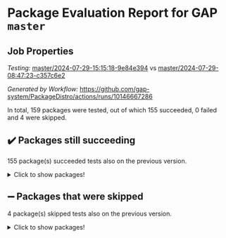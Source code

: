 # Package Evaluation Report for GAP `master`

## Job Properties

*Testing:* [master/2024-07-29-15:15:18-9e84e394](https://github.com/gap-system/PackageDistro/blob/data/reports/master/2024-07-29-15:15:18-9e84e394) vs [master/2024-07-29-08:47:23-c357c6e2](https://github.com/gap-system/PackageDistro/blob/data/reports/master/2024-07-29-08:47:23-c357c6e2)

*Generated by Workflow:* https://github.com/gap-system/PackageDistro/actions/runs/10146667286

In total, 159 packages were tested, out of which 155 succeeded, 0 failed and 4 were skipped.

## :heavy_check_mark: Packages still succeeding

155 package(s) succeeded tests also on the previous version.
<details><summary>Click to show packages!</summary>

- 4ti2interface 2023.02-04 [(success)](https://github.com/gap-system/PackageDistro/actions/runs/10146667286/job/28055736479)
- ace 5.6.2 [(success)](https://github.com/gap-system/PackageDistro/actions/runs/10146667286/job/28055736885)
- aclib 1.3.2 [(success)](https://github.com/gap-system/PackageDistro/actions/runs/10146667286/job/28055737283)
- agt 0.3.1 [(success)](https://github.com/gap-system/PackageDistro/actions/runs/10146667286/job/28055737600)
- alnuth 3.2.1 [(success)](https://github.com/gap-system/PackageDistro/actions/runs/10146667286/job/28055737991)
- anupq 3.3.0 [(success)](https://github.com/gap-system/PackageDistro/actions/runs/10146667286/job/28055738418)
- atlasrep 2.1.8 [(success)](https://github.com/gap-system/PackageDistro/actions/runs/10146667286/job/28055738794)
- autodoc 2023.06.19 [(success)](https://github.com/gap-system/PackageDistro/actions/runs/10146667286/job/28055739197)
- automata 1.15 [(success)](https://github.com/gap-system/PackageDistro/actions/runs/10146667286/job/28055739527)
- automgrp 1.3.2 [(success)](https://github.com/gap-system/PackageDistro/actions/runs/10146667286/job/28055747938)
- autpgrp 1.11 [(success)](https://github.com/gap-system/PackageDistro/actions/runs/10146667286/job/28055749237)
- cap 2024.07-07 [(success)](https://github.com/gap-system/PackageDistro/actions/runs/10146667286/job/28055750133)
- caratinterface 2.3.6 [(success)](https://github.com/gap-system/PackageDistro/actions/runs/10146667286/job/28055755525)
- cddinterface 2022.11.01 [(success)](https://github.com/gap-system/PackageDistro/actions/runs/10146667286/job/28055756447)
- circle 1.6.6 [(success)](https://github.com/gap-system/PackageDistro/actions/runs/10146667286/job/28055756879)
- classicpres 1.22 [(success)](https://github.com/gap-system/PackageDistro/actions/runs/10146667286/job/28055757338)
- cohomolo 1.6.11 [(success)](https://github.com/gap-system/PackageDistro/actions/runs/10146667286/job/28055757843)
- congruence 1.2.6 [(success)](https://github.com/gap-system/PackageDistro/actions/runs/10146667286/job/28055758415)
- corelg 1.57 [(success)](https://github.com/gap-system/PackageDistro/actions/runs/10146667286/job/28055758934)
- crime 1.6 [(success)](https://github.com/gap-system/PackageDistro/actions/runs/10146667286/job/28055759417)
- crisp 1.4.6 [(success)](https://github.com/gap-system/PackageDistro/actions/runs/10146667286/job/28055759948)
- crypting 0.10.4 [(success)](https://github.com/gap-system/PackageDistro/actions/runs/10146667286/job/28055760394)
- cryst 4.1.27 [(success)](https://github.com/gap-system/PackageDistro/actions/runs/10146667286/job/28055760872)
- crystcat 1.1.10 [(success)](https://github.com/gap-system/PackageDistro/actions/runs/10146667286/job/28055761299)
- ctbllib 1.3.9 [(success)](https://github.com/gap-system/PackageDistro/actions/runs/10146667286/job/28055761747)
- cubefree 1.19 [(success)](https://github.com/gap-system/PackageDistro/actions/runs/10146667286/job/28055762156)
- curlinterface 2.3.2 [(success)](https://github.com/gap-system/PackageDistro/actions/runs/10146667286/job/28055762512)
- cvec 2.8.1 [(success)](https://github.com/gap-system/PackageDistro/actions/runs/10146667286/job/28055762862)
- datastructures 0.3.0 [(success)](https://github.com/gap-system/PackageDistro/actions/runs/10146667286/job/28055763265)
- deepthought 1.0.6 [(success)](https://github.com/gap-system/PackageDistro/actions/runs/10146667286/job/28055763675)
- design 1.8 [(success)](https://github.com/gap-system/PackageDistro/actions/runs/10146667286/job/28055764130)
- difsets 2.3.1 [(success)](https://github.com/gap-system/PackageDistro/actions/runs/10146667286/job/28055764524)
- digraphs 1.7.1 [(success)](https://github.com/gap-system/PackageDistro/actions/runs/10146667286/job/28055764910)
- edim 1.3.8 [(success)](https://github.com/gap-system/PackageDistro/actions/runs/10146667286/job/28055765320)
- example 4.3.4 [(success)](https://github.com/gap-system/PackageDistro/actions/runs/10146667286/job/28055765723)
- examplesforhomalg 2023.10-01 [(success)](https://github.com/gap-system/PackageDistro/actions/runs/10146667286/job/28055766115)
- factint 1.6.3 [(success)](https://github.com/gap-system/PackageDistro/actions/runs/10146667286/job/28055766513)
- ferret 1.0.11 [(success)](https://github.com/gap-system/PackageDistro/actions/runs/10146667286/job/28055766947)
- fga 1.5.0 [(success)](https://github.com/gap-system/PackageDistro/actions/runs/10146667286/job/28055767374)
- fining 1.5.6 [(success)](https://github.com/gap-system/PackageDistro/actions/runs/10146667286/job/28055767787)
- float 1.0.4 [(success)](https://github.com/gap-system/PackageDistro/actions/runs/10146667286/job/28055768170)
- format 1.4.4 [(success)](https://github.com/gap-system/PackageDistro/actions/runs/10146667286/job/28055768571)
- forms 1.2.11 [(success)](https://github.com/gap-system/PackageDistro/actions/runs/10146667286/job/28055769009)
- fplsa 1.2.6 [(success)](https://github.com/gap-system/PackageDistro/actions/runs/10146667286/job/28055769377)
- fr 2.4.13 [(success)](https://github.com/gap-system/PackageDistro/actions/runs/10146667286/job/28055769733)
- francy 2.0.3 [(success)](https://github.com/gap-system/PackageDistro/actions/runs/10146667286/job/28055770166)
- fwtree 1.3 [(success)](https://github.com/gap-system/PackageDistro/actions/runs/10146667286/job/28055770556)
- gapdoc 1.6.7 [(success)](https://github.com/gap-system/PackageDistro/actions/runs/10146667286/job/28055770945)
- gauss 2023.02-04 [(success)](https://github.com/gap-system/PackageDistro/actions/runs/10146667286/job/28055771355)
- gaussforhomalg 2024.07-01 [(success)](https://github.com/gap-system/PackageDistro/actions/runs/10146667286/job/28055771744)
- gbnp 1.0.5 [(success)](https://github.com/gap-system/PackageDistro/actions/runs/10146667286/job/28055772055)
- generalizedmorphismsforcap 2024.04-01 [(success)](https://github.com/gap-system/PackageDistro/actions/runs/10146667286/job/28055772450)
- genss 1.6.9 [(success)](https://github.com/gap-system/PackageDistro/actions/runs/10146667286/job/28055772916)
- gradedmodules 2024.01-01 [(success)](https://github.com/gap-system/PackageDistro/actions/runs/10146667286/job/28055773323)
- gradedringforhomalg 2024.07-01 [(success)](https://github.com/gap-system/PackageDistro/actions/runs/10146667286/job/28055773689)
- grape 4.9.0 [(success)](https://github.com/gap-system/PackageDistro/actions/runs/10146667286/job/28055774048)
- groupoids 1.74 [(success)](https://github.com/gap-system/PackageDistro/actions/runs/10146667286/job/28055774418)
- grpconst 2.6.5 [(success)](https://github.com/gap-system/PackageDistro/actions/runs/10146667286/job/28055774829)
- guarana 0.96.3 [(success)](https://github.com/gap-system/PackageDistro/actions/runs/10146667286/job/28055775212)
- guava 3.19 [(success)](https://github.com/gap-system/PackageDistro/actions/runs/10146667286/job/28055775578)
- hap 1.62 [(success)](https://github.com/gap-system/PackageDistro/actions/runs/10146667286/job/28055775931)
- hapcryst 0.1.15 [(success)](https://github.com/gap-system/PackageDistro/actions/runs/10146667286/job/28055776318)
- hecke 1.5.3 [(success)](https://github.com/gap-system/PackageDistro/actions/runs/10146667286/job/28055776694)
- help 4.0 [(success)](https://github.com/gap-system/PackageDistro/actions/runs/10146667286/job/28055777076)
- homalg 2024.01-01 [(success)](https://github.com/gap-system/PackageDistro/actions/runs/10146667286/job/28055777440)
- homalgtocas 2023.11-01 [(success)](https://github.com/gap-system/PackageDistro/actions/runs/10146667286/job/28055777793)
- idrel 2.47 [(success)](https://github.com/gap-system/PackageDistro/actions/runs/10146667286/job/28055778162)
- images 1.3.2 [(success)](https://github.com/gap-system/PackageDistro/actions/runs/10146667286/job/28055778578)
- intpic 0.3.0 [(success)](https://github.com/gap-system/PackageDistro/actions/runs/10146667286/job/28055779000)
- io 4.8.3 [(success)](https://github.com/gap-system/PackageDistro/actions/runs/10146667286/job/28055779414)
- io_forhomalg 2023.02-04 [(success)](https://github.com/gap-system/PackageDistro/actions/runs/10146667286/job/28055779838)
- irredsol 1.4.4 [(success)](https://github.com/gap-system/PackageDistro/actions/runs/10146667286/job/28055780263)
- json 2.2.1 [(success)](https://github.com/gap-system/PackageDistro/actions/runs/10146667286/job/28055780735)
- jupyterkernel 1.5.1 [(success)](https://github.com/gap-system/PackageDistro/actions/runs/10146667286/job/28055781193)
- jupyterviz 1.5.6 [(success)](https://github.com/gap-system/PackageDistro/actions/runs/10146667286/job/28055781548)
- kan 1.37 [(success)](https://github.com/gap-system/PackageDistro/actions/runs/10146667286/job/28055781969)
- kbmag 1.5.11 [(success)](https://github.com/gap-system/PackageDistro/actions/runs/10146667286/job/28055782477)
- laguna 3.9.7 [(success)](https://github.com/gap-system/PackageDistro/actions/runs/10146667286/job/28055782874)
- liealgdb 2.2.1 [(success)](https://github.com/gap-system/PackageDistro/actions/runs/10146667286/job/28055783318)
- liepring 2.9.1 [(success)](https://github.com/gap-system/PackageDistro/actions/runs/10146667286/job/28055783720)
- liering 2.4.2 [(success)](https://github.com/gap-system/PackageDistro/actions/runs/10146667286/job/28055784142)
- linearalgebraforcap 2024.07-05 [(success)](https://github.com/gap-system/PackageDistro/actions/runs/10146667286/job/28055784579)
- lins 0.9 [(success)](https://github.com/gap-system/PackageDistro/actions/runs/10146667286/job/28055785016)
- localizeringforhomalg 2023.10-01 [(success)](https://github.com/gap-system/PackageDistro/actions/runs/10146667286/job/28055785476)
- loops 3.4.3 [(success)](https://github.com/gap-system/PackageDistro/actions/runs/10146667286/job/28055785894)
- lpres 1.1.1 [(success)](https://github.com/gap-system/PackageDistro/actions/runs/10146667286/job/28055786261)
- majoranaalgebras 1.5.2 [(success)](https://github.com/gap-system/PackageDistro/actions/runs/10146667286/job/28055786662)
- mapclass 1.4.6 [(success)](https://github.com/gap-system/PackageDistro/actions/runs/10146667286/job/28055787100)
- matgrp 0.70 [(success)](https://github.com/gap-system/PackageDistro/actions/runs/10146667286/job/28055787597)
- matricesforhomalg 2024.07-01 [(success)](https://github.com/gap-system/PackageDistro/actions/runs/10146667286/job/28055788028)
- modisom 2.5.4 [(success)](https://github.com/gap-system/PackageDistro/actions/runs/10146667286/job/28055788494)
- modulepresentationsforcap 2024.07-02 [(success)](https://github.com/gap-system/PackageDistro/actions/runs/10146667286/job/28055789022)
- modules 2024.01-01 [(success)](https://github.com/gap-system/PackageDistro/actions/runs/10146667286/job/28055789444)
- monoidalcategories 2024.06-02 [(success)](https://github.com/gap-system/PackageDistro/actions/runs/10146667286/job/28055789891)
- nconvex 2022.09-01 [(success)](https://github.com/gap-system/PackageDistro/actions/runs/10146667286/job/28055790350)
- nilmat 1.4.2 [(success)](https://github.com/gap-system/PackageDistro/actions/runs/10146667286/job/28055790825)
- nock 1.5 [(success)](https://github.com/gap-system/PackageDistro/actions/runs/10146667286/job/28055791286)
- normalizinterface 1.3.6 [(success)](https://github.com/gap-system/PackageDistro/actions/runs/10146667286/job/28055791682)
- nq 2.5.11 [(success)](https://github.com/gap-system/PackageDistro/actions/runs/10146667286/job/28055792168)
- numericalsgps 1.3.1 [(success)](https://github.com/gap-system/PackageDistro/actions/runs/10146667286/job/28055792568)
- openmath 11.5.3 [(success)](https://github.com/gap-system/PackageDistro/actions/runs/10146667286/job/28055793010)
- orb 4.9.0 [(success)](https://github.com/gap-system/PackageDistro/actions/runs/10146667286/job/28055793456)
- packagemanager 1.4.4 [(success)](https://github.com/gap-system/PackageDistro/actions/runs/10146667286/job/28055793940)
- patternclass 2.4.3 [(success)](https://github.com/gap-system/PackageDistro/actions/runs/10146667286/job/28055794540)
- permut 2.0.5 [(success)](https://github.com/gap-system/PackageDistro/actions/runs/10146667286/job/28055794997)
- polenta 1.3.10 [(success)](https://github.com/gap-system/PackageDistro/actions/runs/10146667286/job/28055795468)
- polymaking 0.8.7 [(success)](https://github.com/gap-system/PackageDistro/actions/runs/10146667286/job/28055795932)
- primgrp 3.4.4 [(success)](https://github.com/gap-system/PackageDistro/actions/runs/10146667286/job/28055796342)
- profiling 2.5.4 [(success)](https://github.com/gap-system/PackageDistro/actions/runs/10146667286/job/28055796835)
- qdistrnd 0.9.4 [(success)](https://github.com/gap-system/PackageDistro/actions/runs/10146667286/job/28055797285)
- qpa 1.35 [(success)](https://github.com/gap-system/PackageDistro/actions/runs/10146667286/job/28055797775)
- quagroup 1.8.4 [(success)](https://github.com/gap-system/PackageDistro/actions/runs/10146667286/job/28055798344)
- radiroot 2.9 [(success)](https://github.com/gap-system/PackageDistro/actions/runs/10146667286/job/28055798843)
- rcwa 4.7.1 [(success)](https://github.com/gap-system/PackageDistro/actions/runs/10146667286/job/28055799261)
- rds 1.8 [(success)](https://github.com/gap-system/PackageDistro/actions/runs/10146667286/job/28055799658)
- recog 1.4.2 [(success)](https://github.com/gap-system/PackageDistro/actions/runs/10146667286/job/28055800132)
- repndecomp 1.3.0 [(success)](https://github.com/gap-system/PackageDistro/actions/runs/10146667286/job/28055800549)
- repsn 3.1.2 [(success)](https://github.com/gap-system/PackageDistro/actions/runs/10146667286/job/28055800957)
- resclasses 4.7.3 [(success)](https://github.com/gap-system/PackageDistro/actions/runs/10146667286/job/28055801392)
- ringsforhomalg 2024.06-01 [(success)](https://github.com/gap-system/PackageDistro/actions/runs/10146667286/job/28055801864)
- sco 2023.08-01 [(success)](https://github.com/gap-system/PackageDistro/actions/runs/10146667286/job/28055802289)
- scscp 2.4.3 [(success)](https://github.com/gap-system/PackageDistro/actions/runs/10146667286/job/28055802659)
- semigroups 5.3.7 [(success)](https://github.com/gap-system/PackageDistro/actions/runs/10146667286/job/28055803048)
- sglppow 2.4 [(success)](https://github.com/gap-system/PackageDistro/actions/runs/10146667286/job/28055803482)
- sgpviz 0.999.5 [(success)](https://github.com/gap-system/PackageDistro/actions/runs/10146667286/job/28055803859)
- simpcomp 2.1.14 [(success)](https://github.com/gap-system/PackageDistro/actions/runs/10146667286/job/28055804227)
- singular 2024.06.03 [(success)](https://github.com/gap-system/PackageDistro/actions/runs/10146667286/job/28055804545)
- sl2reps 1.1 [(success)](https://github.com/gap-system/PackageDistro/actions/runs/10146667286/job/28055804891)
- sla 1.6.2 [(success)](https://github.com/gap-system/PackageDistro/actions/runs/10146667286/job/28055805260)
- smallgrp 1.5.4 [(success)](https://github.com/gap-system/PackageDistro/actions/runs/10146667286/job/28055805698)
- smallsemi 0.7.0 [(success)](https://github.com/gap-system/PackageDistro/actions/runs/10146667286/job/28055806085)
- sonata 2.9.6 [(success)](https://github.com/gap-system/PackageDistro/actions/runs/10146667286/job/28055806515)
- sophus 1.27 [(success)](https://github.com/gap-system/PackageDistro/actions/runs/10146667286/job/28055806948)
- sotgrps 1.2 [(success)](https://github.com/gap-system/PackageDistro/actions/runs/10146667286/job/28055807325)
- spinsym 1.5.2 [(success)](https://github.com/gap-system/PackageDistro/actions/runs/10146667286/job/28055807816)
- standardff 1.0 [(success)](https://github.com/gap-system/PackageDistro/actions/runs/10146667286/job/28055808966)
- symbcompcc 1.3.2 [(success)](https://github.com/gap-system/PackageDistro/actions/runs/10146667286/job/28055809469)
- thelma 1.3 [(success)](https://github.com/gap-system/PackageDistro/actions/runs/10146667286/job/28055809824)
- tomlib 1.2.11 [(success)](https://github.com/gap-system/PackageDistro/actions/runs/10146667286/job/28055810265)
- toolsforhomalg 2024.07-01 [(success)](https://github.com/gap-system/PackageDistro/actions/runs/10146667286/job/28055810735)
- toric 1.9.6 [(success)](https://github.com/gap-system/PackageDistro/actions/runs/10146667286/job/28055811103)
- toricvarieties 2022.07.13 [(success)](https://github.com/gap-system/PackageDistro/actions/runs/10146667286/job/28055811445)
- transgrp 3.6.5 [(success)](https://github.com/gap-system/PackageDistro/actions/runs/10146667286/job/28055811834)
- typeset 1.2.2 [(success)](https://github.com/gap-system/PackageDistro/actions/runs/10146667286/job/28055812265)
- ugaly 4.1.3 [(success)](https://github.com/gap-system/PackageDistro/actions/runs/10146667286/job/28055812674)
- unipot 1.6 [(success)](https://github.com/gap-system/PackageDistro/actions/runs/10146667286/job/28055813066)
- unitlib 4.2.0 [(success)](https://github.com/gap-system/PackageDistro/actions/runs/10146667286/job/28055813495)
- utils 0.85 [(success)](https://github.com/gap-system/PackageDistro/actions/runs/10146667286/job/28055813906)
- uuid 0.7 [(success)](https://github.com/gap-system/PackageDistro/actions/runs/10146667286/job/28055814316)
- walrus 0.9991 [(success)](https://github.com/gap-system/PackageDistro/actions/runs/10146667286/job/28055814737)
- wedderga 4.10.5 [(success)](https://github.com/gap-system/PackageDistro/actions/runs/10146667286/job/28055815064)
- xmod 2.92 [(success)](https://github.com/gap-system/PackageDistro/actions/runs/10146667286/job/28055815464)
- xmodalg 1.23 [(success)](https://github.com/gap-system/PackageDistro/actions/runs/10146667286/job/28055815970)
- yangbaxter 0.10.6 [(success)](https://github.com/gap-system/PackageDistro/actions/runs/10146667286/job/28055816338)
- zeromqinterface 0.15 [(success)](https://github.com/gap-system/PackageDistro/actions/runs/10146667286/job/28055816771)
</details>

## :heavy_minus_sign: Packages that were skipped

4 package(s) skipped tests also on the previous version.
<details><summary>Click to show packages!</summary>

- browse 1.8.21 [(skipped)](https://github.com/gap-system/PackageDistro/actions/runs/10146667286/job/28055274613)
- itc 1.5.1 [(skipped)](https://github.com/gap-system/PackageDistro/actions/runs/10146667286/job/28055274613)
- polycyclic 2.16 [(skipped)](https://github.com/gap-system/PackageDistro/actions/runs/10146667286/job/28055274613)
- xgap 4.32 [(skipped)](https://github.com/gap-system/PackageDistro/actions/runs/10146667286/job/28055274613)
</details>

